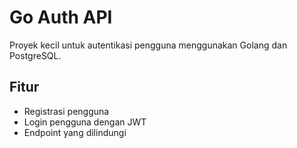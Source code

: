 # Go Auth API

Proyek kecil untuk autentikasi pengguna menggunakan Golang dan PostgreSQL.

## Fitur
- Registrasi pengguna
- Login pengguna dengan JWT
- Endpoint yang dilindungi
